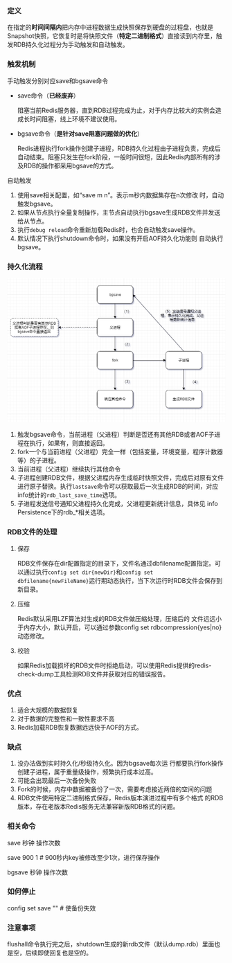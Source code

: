 ### 定义

在指定的**时间间隔内**把内存中进程数据生成快照保存到硬盘的过程盘，也就是Snapshot快照，它恢复时是将快照文件（**特定二进制格式**）直接读到内存里，触发RDB持久化过程分为手动触发和自动触发。


### 触发机制

手动触发分别对应save和bgsave命令

- save命令（**已经废弃**）

    阻塞当前Redis服务器，直到RDB过程完成为止，对于内存比较大的实例会造成长时间阻塞，线上环境不建议使用。

- bgsave命令（**是针对save阻塞问题做的优化**）

    Redis进程执行fork操作创建子进程，RDB持久化过程由子进程负责，完成后自动结束。阻塞只发生在fork阶段，一般时间很短，因此Redis内部所有的涉及RDB的操作都采用bgsave的方式。

自动触发

1. 使用save相关配置，如“save m n”。表示m秒内数据集存在n次修改 时，自动触发bgsave。
2. 如果从节点执行全量复制操作，主节点自动执行bgsave生成RDB文件并发送给从节点。
3. 执行`debug reload`命令重新加载Redis时，也会自动触发save操作。
4. 默认情况下执行shutdown命令时，如果没有开启AOF持久化功能则 自动执行bgsave。

### 持久化流程

![1542082156604](assets/1542082156604.png)

1. 触发bgsave命令，当前进程（父进程）判断是否还有其他RDB或者AOF子进程在执行，如果有，则直接返回。
2. fork一个与当前进程（父进程）完全一样（包括变量，环境变量，程序计数器等）的子进程。
3. 当前进程（父进程）继续执行其他命令
4. 子进程创建RDB文件，根据父进程内存生成临时快照文件，完成后对原有文件进行原子替换。执行`lastsave`命令可以获取最后一次生成RDB的时间，对应info统计的`rdb_last_save_time`选项。
5. 子进程发送信号通知父进程持久化完成，父进程更新统计信息，具体见 info Persistence下的rdb_*相关选项。


### RDB文件的处理

1. 保存

    RDB文件保存在dir配置指定的目录下，文件名通过dbfilename配置指定。可以通过执行`config set dir{newDir}`和`config set dbfilename{newFileName}`运行期动态执行，当下次运行时RDB文件会保存到新目录。
2. 压缩

    Redis默认采用LZF算法对生成的RDB文件做压缩处理，压缩后的 文件远远小于内存大小，默认开启，可以通过参数config set rdbcompression{yes|no}动态修改。
3. 校验

    如果Redis加载损坏的RDB文件时拒绝启动，可以使用Redis提供的redis-check-dump工具检测RDB文件并获取对应的错误报告。

### 优点
1. 适合大规模的数据恢复
2. 对于数据的完整性和一致性要求不高
3. Redis加载RDB恢复数据远远快于AOF的方式。


### 缺点
1. 没办法做到实时持久化/秒级持久化。因为bgsave每次运 行都要执行fork操作创建子进程，属于重量级操作，频繁执行成本过高。
2. 可能会出现最后一次备份失败
3. Fork的时候，内存中数据被备份了一次，需要考虑接近两倍的空间的问题
4. RDB文件使用特定二进制格式保存，Redis版本演进过程中有多个格式 的RDB版本，存在老版本Redis服务无法兼容新版RDB格式的问题。

### 相关命令

save 秒钟 操作次数

save 900  1 # 900秒内key被修改至少1次，进行保存操作


bgsave 秒钟 操作次数


### 如何停止

config set save ""  # 使备份失效


### 注意事项
flushall命令执行完之后，shutdown生成的新rdb文件（默认dump.rdb）里面也是空，后续即使回复也是空的。